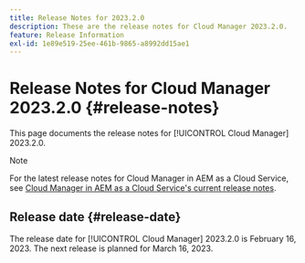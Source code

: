 ```yaml
---
title: Release Notes for 2023.2.0
description: These are the release notes for Cloud Manager 2023.2.0.
feature: Release Information
exl-id: 1e89e519-25ee-461b-9865-a8992dd15ae1
---
```

# Release Notes for Cloud Manager 2023.2.0 {#release-notes}

This page documents the release notes for [!UICONTROL Cloud Manager] 2023.2.0.

>[!NOTE]
>
>For the latest release notes for Cloud Manager in AEM as a Cloud Service, see [Cloud Manager in AEM as a Cloud Service's current release notes](https://experienceleague.adobe.com/docs/experience-manager-cloud-service/content/implementing/using-cloud-manager/release-notes-cloud-manager/release-notes-cm-current.html).

## Release date {#release-date}

The release date for [!UICONTROL Cloud Manager] 2023.2.0 is February 16, 2023. The next release is planned for March 16, 2023.
